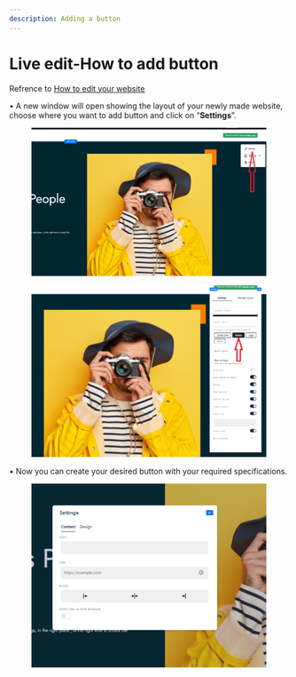 ```yaml
---
description: Adding a button
---
```


# Live edit-How to add button

Refrence to [How to edit your website](https://help.microweber.com/user-guide/live-edit-how-to-edit-you-site)

&#x20;• A new window will open showing the layout of your newly made website, choose where you want to add button and click on “**Settings**”.

<figure><img src=".gitbook/assets/Settings Layout 2.png" alt=""><figcaption></figcaption></figure>

<figure><img src=".gitbook/assets/Settings layout 3.png" alt=""><figcaption></figcaption></figure>

• Now you can create your desired button with your required specifications.

<figure><img src=".gitbook/assets/image (58).png" alt=""><figcaption></figcaption></figure>

